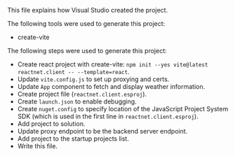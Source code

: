 This file explains how Visual Studio created the project.

The following tools were used to generate this project:
- create-vite

The following steps were used to generate this project:
- Create react project with create-vite: `npm init --yes vite@latest reactnet.client -- --template=react`.
- Update `vite.config.js` to set up proxying and certs.
- Update `App` component to fetch and display weather information.
- Create project file (`reactnet.client.esproj`).
- Create `launch.json` to enable debugging.
- Create `nuget.config` to specify location of the JavaScript Project System SDK (which is used in the first line in `reactnet.client.esproj`).
- Add project to solution.
- Update proxy endpoint to be the backend server endpoint.
- Add project to the startup projects list.
- Write this file.
